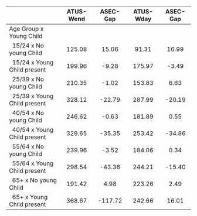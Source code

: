 
|                      |    ATUS-Wend |     ASEC-Gap |    ATUS-Wday |     ASEC-Gap |
| -------------------- | :----------: | :----------: | :----------: | :----------: |
| Age Group x Young Child |              |              |              |              |
| &nbsp;&nbsp;15/24 x No young Child |       125.08 |        15.06 |        91.31 |        16.99 |
| &nbsp;&nbsp;15/24 x Young Child present |       199.96 |        -9.28 |       175.97 |        -3.49 |
| &nbsp;&nbsp;25/39 x No young Child |       210.35 |        -1.02 |       153.83 |         6.63 |
| &nbsp;&nbsp;25/39 x Young Child present |       328.12 |       -22.79 |       287.99 |       -20.19 |
| &nbsp;&nbsp;40/54 x No young Child |       246.62 |        -0.63 |       181.89 |         0.55 |
| &nbsp;&nbsp;40/54 x Young Child present |       329.65 |       -35.35 |       253.42 |       -34.86 |
| &nbsp;&nbsp;55/64 x No young Child |       239.96 |        -3.52 |       184.06 |         0.34 |
| &nbsp;&nbsp;55/64 x Young Child present |       298.54 |       -43.36 |       244.21 |       -15.40 |
| &nbsp;&nbsp;65+ x No young Child |       191.42 |         4.98 |       223.26 |         2.49 |
| &nbsp;&nbsp;65+ x Young Child present |       368.67 |      -117.72 |       242.66 |        16.01 |


